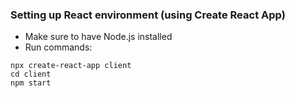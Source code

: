### Setting up React environment (using Create React App)
- Make sure to have Node.js installed
- Run commands: 
```
npx create-react-app client
cd client
npm start
```
